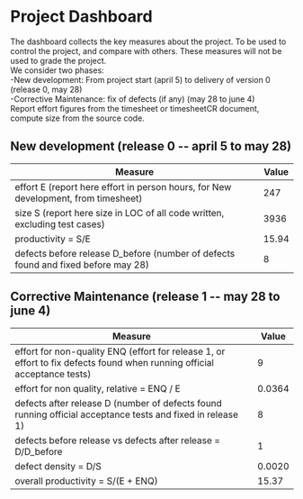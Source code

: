 # Project Dashboard

The dashboard collects the key measures about the project.
To be used to control the project, and compare with others. These measures will not be used to grade the project. <br>
We consider two phases: <br>
-New development: From project start (april 5) to delivery of version 0 (release 0, may 28) <br>
-Corrective Maintenance: fix of defects (if any)  (may 28 to june 4)   <br>
Report effort figures from the timesheet or timesheetCR document, compute size from the source code.

## New development (release 0  -- april 5 to may 28)
| Measure| Value |
|---|---|
|effort E (report here effort in person hours, for New development, from timesheet)  | 247 |
|size S (report here size in LOC of all code written, excluding test cases)  | 3936 |
|productivity = S/E | 15.94 |
|defects before release D_before (number of defects found and fixed before may 28) | 8 |




## Corrective Maintenance (release 1 -- may 28 to june 4)

| Measure | Value|
|---|---|
| effort for non-quality ENQ (effort for release 1, or effort to fix defects found when running official acceptance tests) | 9 |
| effort for non quality, relative = ENQ / E | 0.0364 |
|defects after release D (number of defects found running official acceptance tests and  fixed in release 1) | 8 |
| defects before release vs defects after release = D/D_before | 1 |
|defect density = D/S| 0.0020 |
|overall productivity = S/(E + ENQ)| 15.37 |
